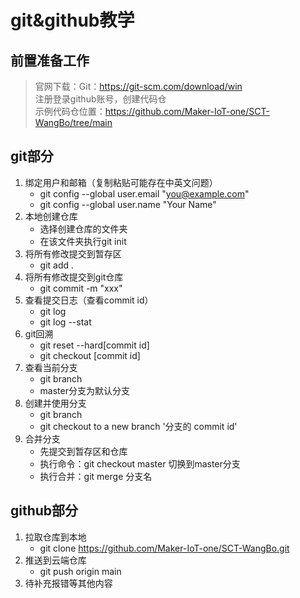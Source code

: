 # git&github教学

## 前置准备工作

>官网下载：Git：https://git-scm.com/download/win  
>注册登录github账号，创建代码仓  
> 示例代码仓位置：https://github.com/Maker-IoT-one/SCT-WangBo/tree/main

## git部分
1. 绑定用户和邮箱（复制粘贴可能存在中英文问题）  
   - git config --global user.email "you@example.com"  
   - git config --global user.name "Your Name"
2. 本地创建仓库
   - 选择创建仓库的文件夹
   - 在该文件夹执行git init
3. 将所有修改提交到暂存区
   - git add . 
4. 将所有修改提交到git仓库
   - git commit -m "xxx"
5. 查看提交日志（查看commit id）
   - git log  
   - git log --stat
6. git回溯
   - git reset --hard[commit id]
   - git checkout [commit id]
7. 查看当前分支
   - git branch
   - master分支为默认分支
8. 创建并使用分支
   - git branch
   - git checkout to a new branch '分支的 commit id'
9. 合并分支
   - 先提交到暂存区和仓库
   - 执行命令：git checkout master 切换到master分支
   - 执行合并：git merge 分支名
## github部分
1. 拉取仓库到本地
   - git clone https://github.com/Maker-IoT-one/SCT-WangBo.git
2. 推送到云端仓库
   - git push origin main
3. 待补充报错等其他内容